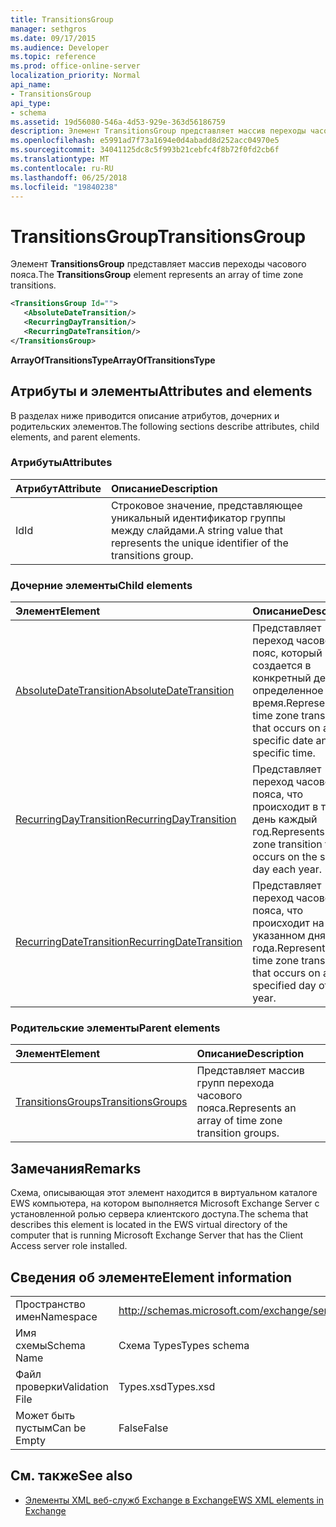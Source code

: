 ```yaml
---
title: TransitionsGroup
manager: sethgros
ms.date: 09/17/2015
ms.audience: Developer
ms.topic: reference
ms.prod: office-online-server
localization_priority: Normal
api_name:
- TransitionsGroup
api_type:
- schema
ms.assetid: 19d56080-546a-4d53-929e-363d56186759
description: Элемент TransitionsGroup представляет массив переходы часового пояса.
ms.openlocfilehash: e5991ad7f73a1694e0d4abadd8d252acc04970e5
ms.sourcegitcommit: 34041125dc8c5f993b21cebfc4f8b72f0fd2cb6f
ms.translationtype: MT
ms.contentlocale: ru-RU
ms.lasthandoff: 06/25/2018
ms.locfileid: "19840238"
---
```

# <a name="transitionsgroup"></a><span data-ttu-id="b48fb-103">TransitionsGroup</span><span class="sxs-lookup"><span data-stu-id="b48fb-103">TransitionsGroup</span></span>

<span data-ttu-id="b48fb-104">Элемент **TransitionsGroup** представляет массив переходы часового пояса.</span><span class="sxs-lookup"><span data-stu-id="b48fb-104">The **TransitionsGroup** element represents an array of time zone transitions.</span></span> 
  
```xml
<TransitionsGroup Id="">
   <AbsoluteDateTransition/>
   <RecurringDayTransition/>
   <RecurringDateTransition/>
</TransitionsGroup>
```

 <span data-ttu-id="b48fb-105">**ArrayOfTransitionsType**</span><span class="sxs-lookup"><span data-stu-id="b48fb-105">**ArrayOfTransitionsType**</span></span>
## <a name="attributes-and-elements"></a><span data-ttu-id="b48fb-106">Атрибуты и элементы</span><span class="sxs-lookup"><span data-stu-id="b48fb-106">Attributes and elements</span></span>

<span data-ttu-id="b48fb-107">В разделах ниже приводится описание атрибутов, дочерних и родительских элементов.</span><span class="sxs-lookup"><span data-stu-id="b48fb-107">The following sections describe attributes, child elements, and parent elements.</span></span>
  
### <a name="attributes"></a><span data-ttu-id="b48fb-108">Атрибуты</span><span class="sxs-lookup"><span data-stu-id="b48fb-108">Attributes</span></span>

|<span data-ttu-id="b48fb-109">**Атрибут**</span><span class="sxs-lookup"><span data-stu-id="b48fb-109">**Attribute**</span></span>|<span data-ttu-id="b48fb-110">**Описание**</span><span class="sxs-lookup"><span data-stu-id="b48fb-110">**Description**</span></span>|
|:-----|:-----|
|<span data-ttu-id="b48fb-111">Id</span><span class="sxs-lookup"><span data-stu-id="b48fb-111">Id</span></span>  <br/> |<span data-ttu-id="b48fb-112">Строковое значение, представляющее уникальный идентификатор группы между слайдами.</span><span class="sxs-lookup"><span data-stu-id="b48fb-112">A string value that represents the unique identifier of the transitions group.</span></span>  <br/> |
   
### <a name="child-elements"></a><span data-ttu-id="b48fb-113">Дочерние элементы</span><span class="sxs-lookup"><span data-stu-id="b48fb-113">Child elements</span></span>

|<span data-ttu-id="b48fb-114">**Элемент**</span><span class="sxs-lookup"><span data-stu-id="b48fb-114">**Element**</span></span>|<span data-ttu-id="b48fb-115">**Описание**</span><span class="sxs-lookup"><span data-stu-id="b48fb-115">**Description**</span></span>|
|:-----|:-----|
|[<span data-ttu-id="b48fb-116">AbsoluteDateTransition</span><span class="sxs-lookup"><span data-stu-id="b48fb-116">AbsoluteDateTransition</span></span>](absolutedatetransition.md) <br/> |<span data-ttu-id="b48fb-117">Представляет переход часовой пояс, который создается в конкретный день и в определенное время.</span><span class="sxs-lookup"><span data-stu-id="b48fb-117">Represents a time zone transition that occurs on a specific date and at a specific time.</span></span>  <br/> |
|[<span data-ttu-id="b48fb-118">RecurringDayTransition</span><span class="sxs-lookup"><span data-stu-id="b48fb-118">RecurringDayTransition</span></span>](recurringdaytransition.md) <br/> |<span data-ttu-id="b48fb-119">Представляет переход часового пояса, что происходит в тот же день каждый год.</span><span class="sxs-lookup"><span data-stu-id="b48fb-119">Represents a time zone transition that occurs on the same day each year.</span></span>  <br/> |
|[<span data-ttu-id="b48fb-120">RecurringDateTransition</span><span class="sxs-lookup"><span data-stu-id="b48fb-120">RecurringDateTransition</span></span>](recurringdatetransition.md) <br/> |<span data-ttu-id="b48fb-121">Представляет переход часового пояса, что происходит на указанном дня года.</span><span class="sxs-lookup"><span data-stu-id="b48fb-121">Represents a time zone transition that occurs on a specified day of the year.</span></span>  <br/> |
   
### <a name="parent-elements"></a><span data-ttu-id="b48fb-122">Родительские элементы</span><span class="sxs-lookup"><span data-stu-id="b48fb-122">Parent elements</span></span>

|<span data-ttu-id="b48fb-123">**Элемент**</span><span class="sxs-lookup"><span data-stu-id="b48fb-123">**Element**</span></span>|<span data-ttu-id="b48fb-124">**Описание**</span><span class="sxs-lookup"><span data-stu-id="b48fb-124">**Description**</span></span>|
|:-----|:-----|
|[<span data-ttu-id="b48fb-125">TransitionsGroups</span><span class="sxs-lookup"><span data-stu-id="b48fb-125">TransitionsGroups</span></span>](transitionsgroups.md) <br/> |<span data-ttu-id="b48fb-126">Представляет массив групп перехода часового пояса.</span><span class="sxs-lookup"><span data-stu-id="b48fb-126">Represents an array of time zone transition groups.</span></span>  <br/> |
   
## <a name="remarks"></a><span data-ttu-id="b48fb-127">Замечания</span><span class="sxs-lookup"><span data-stu-id="b48fb-127">Remarks</span></span>

<span data-ttu-id="b48fb-128">Схема, описывающая этот элемент находится в виртуальном каталоге EWS компьютера, на котором выполняется Microsoft Exchange Server с установленной ролью сервера клиентского доступа.</span><span class="sxs-lookup"><span data-stu-id="b48fb-128">The schema that describes this element is located in the EWS virtual directory of the computer that is running Microsoft Exchange Server that has the Client Access server role installed.</span></span>
  
## <a name="element-information"></a><span data-ttu-id="b48fb-129">Сведения об элементе</span><span class="sxs-lookup"><span data-stu-id="b48fb-129">Element information</span></span>

|||
|:-----|:-----|
|<span data-ttu-id="b48fb-130">Пространство имен</span><span class="sxs-lookup"><span data-stu-id="b48fb-130">Namespace</span></span>  <br/> |http://schemas.microsoft.com/exchange/services/2006/types  <br/> |
|<span data-ttu-id="b48fb-131">Имя схемы</span><span class="sxs-lookup"><span data-stu-id="b48fb-131">Schema Name</span></span>  <br/> |<span data-ttu-id="b48fb-132">Схема Types</span><span class="sxs-lookup"><span data-stu-id="b48fb-132">Types schema</span></span>  <br/> |
|<span data-ttu-id="b48fb-133">Файл проверки</span><span class="sxs-lookup"><span data-stu-id="b48fb-133">Validation File</span></span>  <br/> |<span data-ttu-id="b48fb-134">Types.xsd</span><span class="sxs-lookup"><span data-stu-id="b48fb-134">Types.xsd</span></span>  <br/> |
|<span data-ttu-id="b48fb-135">Может быть пустым</span><span class="sxs-lookup"><span data-stu-id="b48fb-135">Can be Empty</span></span>  <br/> |<span data-ttu-id="b48fb-136">False</span><span class="sxs-lookup"><span data-stu-id="b48fb-136">False</span></span>  <br/> |
   
## <a name="see-also"></a><span data-ttu-id="b48fb-137">См. также</span><span class="sxs-lookup"><span data-stu-id="b48fb-137">See also</span></span>



- [<span data-ttu-id="b48fb-138">Элементы XML веб-служб Exchange в Exchange</span><span class="sxs-lookup"><span data-stu-id="b48fb-138">EWS XML elements in Exchange</span></span>](ews-xml-elements-in-exchange.md)

